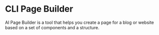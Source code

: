 # CLI Page Builder

AI Page Builder is a tool that helps you create a page for a blog or website based on a set of components and a structure.
